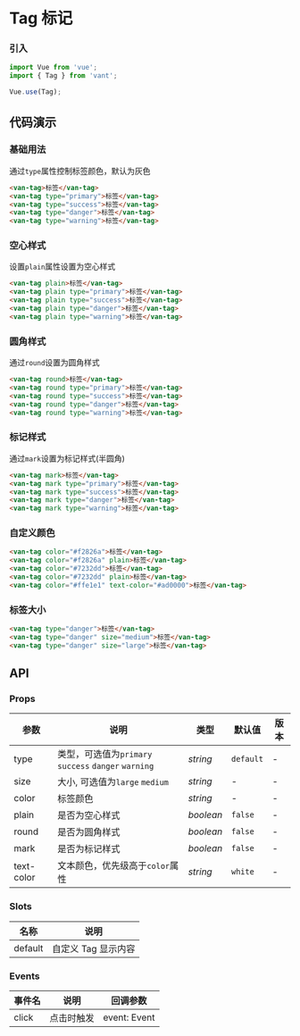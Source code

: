# Tag 标记

### 引入

``` javascript
import Vue from 'vue';
import { Tag } from 'vant';

Vue.use(Tag);
```

## 代码演示

### 基础用法

通过`type`属性控制标签颜色，默认为灰色

```html
<van-tag>标签</van-tag>
<van-tag type="primary">标签</van-tag>
<van-tag type="success">标签</van-tag>
<van-tag type="danger">标签</van-tag>
<van-tag type="warning">标签</van-tag>
```

### 空心样式

设置`plain`属性设置为空心样式

```html
<van-tag plain>标签</van-tag>
<van-tag plain type="primary">标签</van-tag>
<van-tag plain type="success">标签</van-tag>
<van-tag plain type="danger">标签</van-tag>
<van-tag plain type="warning">标签</van-tag>
```

### 圆角样式

通过`round`设置为圆角样式

```html
<van-tag round>标签</van-tag>
<van-tag round type="primary">标签</van-tag>
<van-tag round type="success">标签</van-tag>
<van-tag round type="danger">标签</van-tag>
<van-tag round type="warning">标签</van-tag>
```

### 标记样式

通过`mark`设置为标记样式(半圆角)

```html
<van-tag mark>标签</van-tag>
<van-tag mark type="primary">标签</van-tag>
<van-tag mark type="success">标签</van-tag>
<van-tag mark type="danger">标签</van-tag>
<van-tag mark type="warning">标签</van-tag>
```

### 自定义颜色

```html
<van-tag color="#f2826a">标签</van-tag>
<van-tag color="#f2826a" plain>标签</van-tag>
<van-tag color="#7232dd">标签</van-tag>
<van-tag color="#7232dd" plain>标签</van-tag>
<van-tag color="#ffe1e1" text-color="#ad0000">标签</van-tag>
```

### 标签大小

```html
<van-tag type="danger">标签</van-tag>
<van-tag type="danger" size="medium">标签</van-tag>
<van-tag type="danger" size="large">标签</van-tag>
```

## API

### Props

| 参数 | 说明 | 类型 | 默认值 | 版本 |
|------|------|------|------|------|
| type | 类型，可选值为`primary` `success` `danger` `warning` | *string* | `default` | - |
| size | 大小, 可选值为`large` `medium` | *string* | - | - |
| color | 标签颜色 | *string* | - | - |
| plain | 是否为空心样式 | *boolean* | `false` | - |
| round | 是否为圆角样式 | *boolean* | `false` | - |
| mark | 是否为标记样式 | *boolean* | `false` | - |
| text-color | 文本颜色，优先级高于`color`属性 | *string* | `white` | - |

### Slots

| 名称 | 说明 |
|------|------|
| default | 自定义 Tag 显示内容 |

### Events

| 事件名 | 说明 | 回调参数 |
|------|------|------|
| click | 点击时触发 | event: Event |
